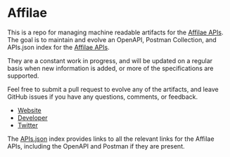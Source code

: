 # AffilaeThis is a repo for managing machine readable artifacts for the [Affilae APIs](https://affilae.com/en). The goal is to maintain and evolve an OpenAPI, Postman Collection, and APIs.json index for the [Affilae APIs](https://affilae.com/en).They are a constant work in progress, and will be updated on a regular basis when new information is added, or more of the specifications are supported.Feel free to submit a pull request to evolve any of the artifacts, and leave GitHub issues if you have any questions, comments, or feedback.- [Website](https://affilae.com/en)- [Developer](https://affilae.com/en)- [Twitter](https://twitter.com/affilae)The [APIs.json](https://github.com/api-evangelist/affilae/blob/master/apis.json) index provides links to all the relevant links for the Affilae APIs, including the OpenAPI and Postman if they are present.